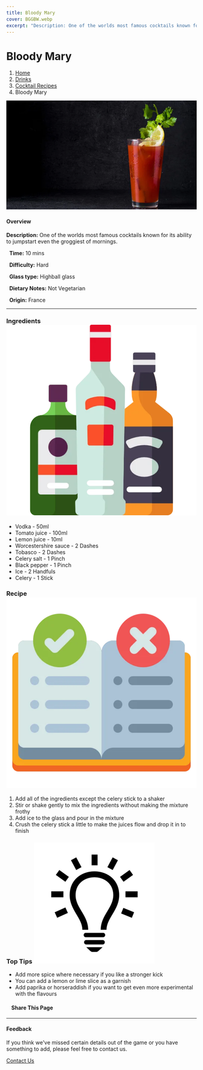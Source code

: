 ```yaml
---
title: Bloody Mary
cover: BGGBW.webp
excerpt: "Description: One of the worlds most famous cocktails known for its ability to jumpstart even the groggiest of mornings."
---
```


# Bloody Mary

1.  [Home](/)
2.  [Drinks](drinks)
3.  [Cocktail Recipes](drinks/cocktailrecipes)
4.  Bloody Mary

![](images/bloody-mary.webp)

#### Overview

**Description:** One of the worlds most famous cocktails known for its ability to jumpstart even the groggiest of mornings.

  **Time:** 10 mins

  **Difficulty:** Hard

  **Glass type:** Highball glass

  **Dietary Notes:** Not Vegetarian

  **Origin:** France

* * *

### Ingredients ![target](images/liquor.webp)

-   Vodka - 50ml
-   Tomato juice - 100ml
-   Lemon juice - 10ml
-   Worcestershire sauce - 2 Dashes
-   Tobasco - 2 Dashes
-   Celery salt - 1 Pinch
-   Black pepper - 1 Pinch
-   Ice - 2 Handfuls
-   Celery - 1 Stick

### Recipe ![target](images/rules.webp)

1.  Add all of the ingredients except the celery stick to a shaker
2.  Stir or shake gently to mix the ingredients without making the mixture frothy
3.  Add ice to the glass and pour in the mixture
4.  Crush the celery stick a little to make the juices flow and drop it in to finish

### Top Tips ![target](images/lightbulb.webp)

-   Add more spice where necessary if you like a stronger kick
-   You can add a lemon or lime slice as a garnish
-   Add paprika or horseraddish if you want to get even more experimental with the flavours

####     Share This Page

[](https://www.facebook.com/sharer/sharer.php?u=beergogglegames.co.uk/Drinks/CocktailRecipes/bloody-mary)[](https://www.instagram.com/direct/new/)[](https://twitter.com/intent/tweet?url=beergogglegames.co.uk/Drinks/CocktailRecipes/bloody-mary)

* * *

#### Feedback

If you think we've missed certain details out of the game or you have something to add, please feel free to contact us.

  
  
  
[Contact Us](contact)
